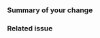 [//]: # (Lines in this format are considered as comments and will not be displayed.)
[//]: # (If your work is in progress, please consider making a draft pull request.)

### Summary of your change
[//]: # (Example: motivation, enhancement)

### Related issue
[//]: # (Reference it using '#NUMBER'. Ex: Fixes/Related #...)
